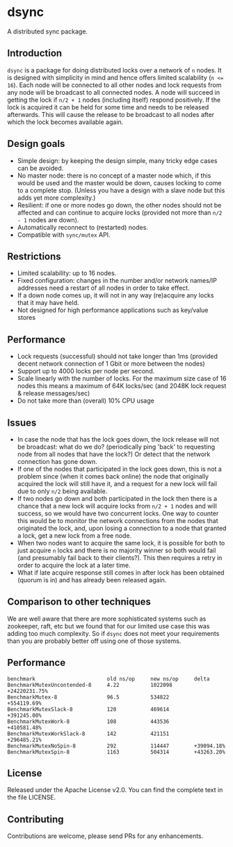 dsync
=====

A distributed sync package.

Introduction
------------
 
`dsync` is a package for doing distributed locks over a network of `n` nodes. It is designed with simplicity in mind and hence offers limited scalability (`n <= 16`). Each node will be connected to all other nodes and lock requests from any node will be broadcast to all connected nodes. A node will succeed in getting the lock if `n/2 + 1` nodes (including itself) respond positively. If the lock is acquired it can be held for some time and needs to be released afterwards. This will cause the release to be broadcast to all nodes after which the lock becomes available again.

Design goals
------------

* Simple design: by keeping the design simple, many tricky edge cases can be avoided.
* No master node: there is no concept of a master node which, if this would be used and the master would be down, causes locking to come to a complete stop. (Unless you have a design with a slave node but this adds yet more complexity.)
* Resilient: if one or more nodes go down, the other nodes should not be affected and can continue to acquire locks (provided not more than `n/2 - 1` nodes are down).
* Automatically reconnect to (restarted) nodes.
* Compatible with `sync/mutex` API.


Restrictions
------------

* Limited scalability: up to 16 nodes.
* Fixed configuration: changes in the number and/or network names/IP addresses need a restart of all nodes in order to take effect.
* If a down node comes up, it will not in any way (re)acquire any locks that it may have held.
* Not designed for high performance applications such as key/value stores 

Performance
-----------

* Lock requests (successful) should not take longer than 1ms (provided decent network connection of 1 Gbit or more between the nodes)
* Support up to 4000 locks per node per second. 
* Scale linearly with the number of locks. For the maximum size case of 16 nodes this means a maximum of 64K locks/sec (and 2048K lock request & release messages/sec)
* Do not take more than (overall) 10% CPU usage

Issues
------

* In case the node that has the lock goes down, the lock release will not be broadcast: what do we do? (periodically ping 'back' to requesting node from all nodes that have the lock?) Or detect that the network connection has gone down. 
* If one of the nodes that participated in the lock goes down, this is not a problem since (when it comes back online) the node that originally acquired the lock will still have it, and a request for a new lock will fail due to only `n/2` being available.
* If two nodes go down and both participated in the lock then there is a chance that a new lock will acquire locks from `n/2 + 1` nodes and will success, so we would have two concurrent locks. One way to counter this would be to monitor the network connections from the nodes that originated the lock, and, upon losing a connection to a node that granted a lock, get a new lock from a free node.  
* When two nodes want to acquire the same lock, it is possible for both to just acquire `n` locks and there is no majority winner so both would fail (and presumably fail back to their clients?). This then requires a retry in order to acquire the lock at a later time.
* What if late acquire response still comes in after lock has been obtained (quorum is in) and has already been released again. 

Comparison to other techniques
------------------------------

We are well aware that there are more sophisticated systems such as zookeeper, raft, etc but we found that for our limited use case this was adding too much complexity. So if `dsync` does not meet your requirements than you are probably better off using one of those systems.

Performance
-----------

```
benchmark                       old ns/op     new ns/op     delta
BenchmarkMutexUncontended-8     4.22          1022098       +24220231.75%
BenchmarkMutex-8                96.5          534822        +554119.69%
BenchmarkMutexSlack-8           120           469614        +391245.00%
BenchmarkMutexWork-8            108           443536        +410581.48%
BenchmarkMutexWorkSlack-8       142           421151        +296485.21%
BenchmarkMutexNoSpin-8          292           114447        +39094.18%
BenchmarkMutexSpin-8            1163          504314        +43263.20%
```

License
-------

Released under the Apache License v2.0. You can find the complete text in the file LICENSE.

Contributing
------------

Contributions are welcome, please send PRs for any enhancements.

